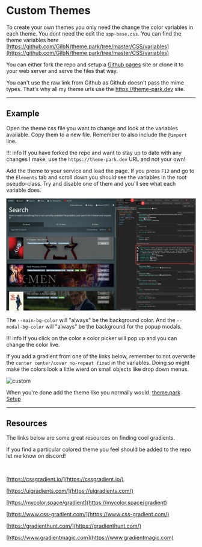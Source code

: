 # Custom Themes

To create your own themes you only need the change the color variables in each theme. You dont need the edit the `app-base.css`. You can find the theme variables here [https://github.com/GilbN/theme.park/tree/master/CSS/variables](https://github.com/GilbN/theme.park/tree/master/CSS/variables)

You can either fork the repo and setup a [Github pages](https://pages.github.com/) site or clone it to your web server and serve the files that way.

You can't use the raw link from Github as Github doesn't pass the mime types. That's why all my theme urls use the https://theme-park.dev site.

***

## Example

Open the theme css file you  want to change and look at the variables available.
Copy them to a new file. Remember to also include the `@import` line.

!!! info
    If you have forked the repo and want to stay up to date with any changes I make, use the `https://theme-park.dev` URL and not your own!

Add the theme to your service and load the page.
If you press `F12` and go to the `Elements` tab and scroll down you should see the variables in the root pseudo-class.
Try and disable one of them and you'll see what each variable does.

![custom](/site_assets/custom_themes.png)

The `--main-bg-color` will "always" be the  background color.
And the `--modal-bg-color` will "always" be the background for the popup modals.

!!! info
    If you click on the color a color picker will pop up and you can change the color live.

If you add a gradient from one of the links below, remember to not overwrite the `center center/cover no-repeat fixed` in the variables. Doing so might make the colors look a little wierd on small objects like drop down menus.

![custom](/site_assets/custom_themes.gif)

When you're done add the theme like you normally would.
[theme.park Setup](/setup)

***

## Resources

The links below are some great resources on finding cool gradients.

If you find a particular colored theme you feel should be added to the repo let me know on discord!

<a href="https://discord.gg/HM5uUKU" rel="noopener"><img class="alignnone" title="theme.park!" src="https://img.shields.io/badge/chat-Discord-blue.svg?style=for-the-badge&logo=discord" alt="" height="37" /></a>

[https://cssgradient.io/](https://cssgradient.io/)

[https://uigradients.com/](https://uigradients.com/)

[https://mycolor.space/gradient](https://mycolor.space/gradient)

[https://www.css-gradient.com/](https://www.css-gradient.com/)

[https://gradienthunt.com/](https://gradienthunt.com/)

[https://www.gradientmagic.com](https://www.gradientmagic.com)
